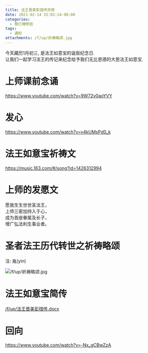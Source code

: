 ```yaml
---
title: 法王晋美彭措传共修
date: 2021-02-14 15:02:14-08:00
categories:
  - 慧灯禅修班
tags:
  - 通知
attachments: /f/up/祈祷略颂.jpg
---
```

今天藏历1月初三, 是法王如意宝的诞辰纪念日.  
让我们一起学习法王的传记来纪念给予我们无比恩德的大恩法王如意宝.

# 上师课前念诵

<https://www.youtube.com/watch?v=9W72v0aoYVY>

# 发心

<https://www.youtube.com/watch?v=v4kUMsPd0_k>

# 法王如意宝祈祷文

<https://music.163.com/#/song?id=1426312994>

# 上师的发愿文

愿我生生世世圣法王，  
上师三密加持入于心，  
成为首座眷属及长子，  
增广弘法利生事业者。    

# 圣者法王历代转世之祈祷略颂

注: 胤(yìn)

![/f/up/祈祷略颂.jpg](/f/up/祈祷略颂.jpg)

# 法王如意宝简传

[/f/up/法王晋美彭措传.docx](/f/up/法王晋美彭措传.docx)

# 回向

<https://www.youtube.com/watch?v=-Nx_gCBwZzA>
